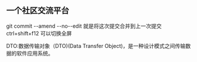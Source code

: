 ## 一个社区交流平台

git commit --amend --no--edit 就是将这次提交合并到上一次提交
ctrl+shift+f12 可以切换全屏

DTO:数据传输对象（DTO)(Data Transfer Object)，是一种设计模式之间传输数据的软件应用系统。